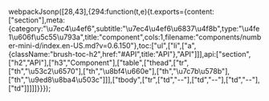 webpackJsonp([28,43],{294:function(t,e){t.exports={content:["section"],meta:{category:"\u7ec4\u4ef6",subtitle:"\u7ec4\u4ef6\u6837\u4f8b",type:"\u4fe1\u606f\u5c55\u793a",title:"component",cols:1,filename:"components/number-mini-d/index.en-US.md?v=0.6.150"},toc:["ul",["li",["a",{className:"brush-toc-h2",href:"#API",title:"API"},"API"]]],api:["section",["h2","API"],["h3","Component"],["table",["thead",["tr",["th","\u53c2\u6570"],["th","\u8bf4\u660e"],["th","\u7c7b\u578b"],["th","\u9ed8\u8ba4\u503c"]]],["tbody",["tr",["td","--"],["td","--"],["td","--"],["td"]]]]]}}});